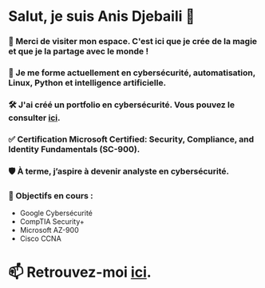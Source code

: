 # Salut, je suis **Anis Djebaili** 👋

### 👀 Merci de visiter mon espace. C'est ici que je crée de la magie et que je la partage avec le monde !

### 🌱 Je me forme actuellement en cybersécurité, automatisation, Linux, Python et intelligence artificielle.

### 🛠️ J'ai créé un portfolio en cybersécurité. Vous pouvez le consulter [ici](https://github.com/anis-djeb/Anis-Portfolio-Cybersecurite).

### ✅ Certification Microsoft Certified: Security, Compliance, and Identity Fundamentals (SC-900).

### 🛡️ À terme, j’aspire à devenir **analyste en cybersécurité**.

### 🎯 Objectifs en cours :
* Google Cybersécurité
* CompTIA Security+
* Microsoft AZ-900
* Cisco CCNA

  

# 📫 Retrouvez-moi **[ici](https://anis-djeb.github.io/)**.
